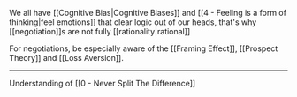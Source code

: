 We all have [[Cognitive Bias|Cognitive Biases]] and [[4 - Feeling is a form of thinking|feel emotions]] that clear logic out of our heads,  that's why [[negotiation]]s are not fully [[rationality|rational]]

For negotiations, be especially aware of the [[Framing Effect]], [[Prospect Theory]] and [[Loss Aversion]].

---

Understanding of [[0 - Never Split The Difference]]
